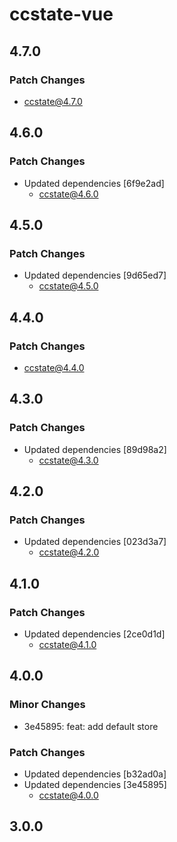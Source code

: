 # ccstate-vue

## 4.7.0

### Patch Changes

- ccstate@4.7.0

## 4.6.0

### Patch Changes

- Updated dependencies [6f9e2ad]
  - ccstate@4.6.0

## 4.5.0

### Patch Changes

- Updated dependencies [9d65ed7]
  - ccstate@4.5.0

## 4.4.0

### Patch Changes

- ccstate@4.4.0

## 4.3.0

### Patch Changes

- Updated dependencies [89d98a2]
  - ccstate@4.3.0

## 4.2.0

### Patch Changes

- Updated dependencies [023d3a7]
  - ccstate@4.2.0

## 4.1.0

### Patch Changes

- Updated dependencies [2ce0d1d]
  - ccstate@4.1.0

## 4.0.0

### Minor Changes

- 3e45895: feat: add default store

### Patch Changes

- Updated dependencies [b32ad0a]
- Updated dependencies [3e45895]
  - ccstate@4.0.0

## 3.0.0
